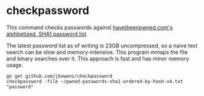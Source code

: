 # checkpassword

This command checks passwords against [haveibeenpwned.com's alphbetized, SHA1 password list](~/pwned-passwords-sha1-ordered-by-hash-v4.txt).

The latest password list as of writing is 23GB uncompressed, so a naive text search can be slow and memory-intensive.
This program mmaps the file and binary searches over it.
This approach is fast and has minor memory usage.

```
go get github.com/jbowens/checkpassword
checkpassword -file ~/pwned-passwords-sha1-ordered-by-hash-v4.txt "password"
```
